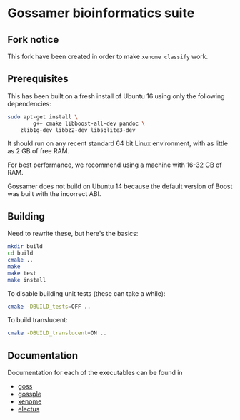 # Gossamer bioinformatics suite

## Fork notice
This fork have been created in order to make `xenome classify` work.

## Prerequisites

This has been built on a fresh install of Ubuntu 16 using only the following
dependencies:

```bash
sudo apt-get install \
        g++ cmake libboost-all-dev pandoc \
	zlib1g-dev libbz2-dev libsqlite3-dev
```
It should run on any recent standard 64 bit Linux environment, with as little as 
2 GB of free RAM.

For best performance, we recommend using a machine with 16-32 GB of RAM.

Gossamer does not build on Ubuntu 14 because the default version of Boost was built
with the incorrect ABI.


## Building

Need to rewrite these, but here's the basics:

```bash
mkdir build
cd build
cmake ..
make
make test
make install
```

To disable building unit tests (these can take a while):

```bash
cmake -DBUILD_tests=OFF ..
```

To build translucent:

```bash
cmake -DBUILD_translucent=ON ..
```

## Documentation

Documentation for each of the executables can be found in

 * [goss](docs/goss.md)
 * [gossple](docs/gossple.md)
 * [xenome](docs/xenome.md)
 * [electus](docs/electus.md)
